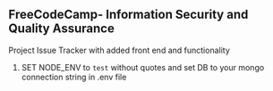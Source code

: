 **FreeCodeCamp**- Information Security and Quality Assurance
------

Project Issue Tracker with added front end and functionality

1) SET NODE_ENV to `test` without quotes and set DB to your mongo connection string in .env file



